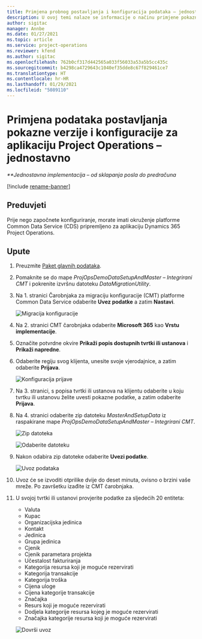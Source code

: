 ```yaml
---
title: Primjena probnog postavljanja i konfiguracija podataka – jednostavno
description: U ovoj temi nalaze se informacije o načinu primjene pokaznih postavki i konfiguracijskih podataka za aplikaciju Project Operations.
author: sigitac
manager: Annbe
ms.date: 01/27/2021
ms.topic: article
ms.service: project-operations
ms.reviewer: kfend
ms.author: sigitac
ms.openlocfilehash: 762b0cf317d442565a033f56033a53a5b5cc435c
ms.sourcegitcommit: b4298ca4729643c1040ef35dde8c67f829461ce7
ms.translationtype: HT
ms.contentlocale: hr-HR
ms.lasthandoff: 01/29/2021
ms.locfileid: "5089110"
---
```

# <a name="apply-demo-setup-and-configuration-data-for-project-operations---lite"></a>Primjena podataka postavljanja pokazne verzije i konfiguracije za aplikaciju Project Operations – jednostavno 

_**Jednostavna implementacija – od sklapanja posla do predračuna_

[!include [rename-banner](~/includes/cc-data-platform-banner.md)]

## <a name="prerequisites"></a>Preduvjeti

Prije nego započnete konfiguriranje, morate imati okruženje platforme Common Data Service (CDS) pripremljeno za aplikaciju Dynamics 365 Project Operations.


## <a name="instructions"></a>Upute

1. Preuzmite [Paket glavnih podataka](https://download.microsoft.com/download/3/4/1/341bf279-a64f-4baa-af31-ce624859b518/ProjOpsSampleSetupData%20-%20CE%20only%20CMT.zip). 
2. Pomaknite se do mape *ProjOpsDemoDataSetupAndMaster – Integrirani CMT* i pokrenite izvršnu datoteku *DataMigrationUtility*.
3. Na 1. stranici Čarobnjaka za migraciju konfiguracije (CMT) platforme Common Data Service odaberite **Uvez podatke** a zatim **Nastavi**.

    ![Migracija konfiguracije](./media/1ConfigurationMigration.png)

4. Na 2. stranici CMT čarobnjaka odaberite **Microsoft 365** kao **Vrstu implementacije**.
5. Označite potvrdne okvire **Prikaži popis dostupnih tvrtki ili ustanova** i **Prikaži napredne**.
6. Odaberite regiju svog klijenta, unesite svoje vjerodajnice, a zatim odaberite **Prijava**.

   ![Konfiguracija prijave](./media/2ConfigurationSignin.png)

7. Na 3. stranici, s popisa tvrtki ili ustanova na klijentu odaberite u koju tvrtku ili ustanovu želite uvesti pokazne podatke, a zatim odaberite **Prijava**.
8. Na 4. stranici odaberite zip datoteku *MasterAndSetupData* iz raspakirane mape *ProjOpsDemoDataSetupAndMaster – Integrirani CMT*.

   ![Zip datoteka](./media/3ZipFile.png)

   ![Odaberite datoteku](./media/4SelectAFile.png)

9. Nakon odabira zip datoteke odaberite **Uvezi podatke**.

   ![Uvoz podataka](./media/5ImportData.png)

10. Uvoz će se izvoditi otprilike dvije do deset minuta, ovisno o brzini vaše mreže. Po završetku izađite iz CMT čarobnjaka. 
11. U svojoj tvrtki ili ustanovi provjerite podatke za sljedećih 20 entiteta:

    -   Valuta
    -   Kupac
    -   Organizacijska jedinica
    -   Kontakt
    -   Jedinica
    -   Grupa jedinica
    -   Cjenik
    -   Cjenik parametara projekta 
    -   Učestalost fakturiranja
    -   Kategorija resursa koji je moguće rezervirati
    -   Kategorija transakcije
    -   Kategorija troška
    -   Cijena uloge
    -   Cijena kategorije transakcije
    -   Značajka
    -   Resurs koji je moguće rezervirati
    -   Dodjela kategorije resursa kojeg je moguće rezervirati
    -   Značajka kategorije resursa koji je moguće rezervirati

    ![Dovrši uvoz](./media/6CompleteImport.png)
